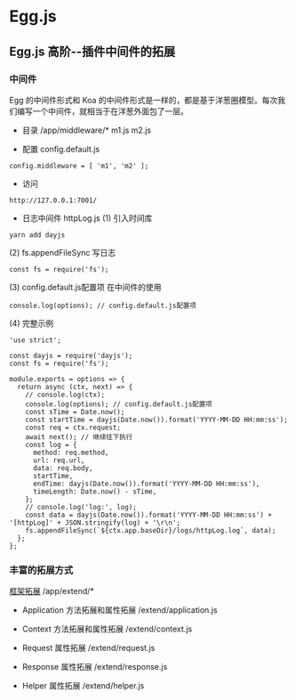 # Egg.js

## Egg.js 高阶--插件中间件的拓展

### 中间件
Egg 的中间件形式和 Koa 的中间件形式是一样的，都是基于洋葱圈模型。每次我们编写一个中间件，就相当于在洋葱外面包了一层。

- 目录 /app/middleware/* m1.js m2.js

- 配置 config.default.js
```
config.middleware = [ 'm1', 'm2' ];
```

- 访问
```
http://127.0.0.1:7001/
```

- 日志中间件 httpLog.js
(1) 引入时间库
```
yarn add dayjs
```
(2) fs.appendFileSync 写日志 
```
const fs = require('fs');
```
(3) config.default.js配置项 在中间件的使用
```
console.log(options); // config.default.js配置项
```
(4) 完整示例
```
'use strict';

const dayjs = require('dayjs');
const fs = require('fs');

module.exports = options => {
  return async (ctx, next) => {
    // console.log(ctx);
    console.log(options); // config.default.js配置项
    const sTime = Date.now();
    const startTime = dayjs(Date.now()).format('YYYY-MM-DD HH:mm:ss');
    const req = ctx.request;
    await next(); // 继续往下执行
    const log = {
      method: req.method,
      url: req.url,
      data: req.body,
      startTime,
      endTime: dayjs(Date.now()).format('YYYY-MM-DD HH:mm:ss'),
      timeLength: Date.now() - sTime,
    };
    // console.log('log:', log);
    const data = dayjs(Date.now()).format('YYYY-MM-DD HH:mm:ss') + '[httpLog]' + JSON.stringify(log) + '\r\n';
    fs.appendFileSync(`${ctx.app.baseDir}/logs/httpLog.log`, data);
  };
};
```

### 丰富的拓展方式
[框架拓展](https://eggjs.org/zh-cn/basics/extend.html)
/app/extend/*

- Application
方法拓展和属性拓展 /extend/application.js

- Context
方法拓展和属性拓展 /extend/context.js

- Request
属性拓展 /extend/request.js

- Response
属性拓展 /extend/response.js

- Helper
属性拓展 /extend/helper.js

